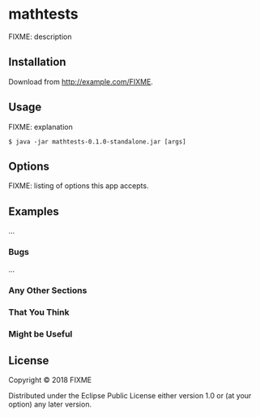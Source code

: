 # mathtests

FIXME: description

## Installation

Download from http://example.com/FIXME.

## Usage

FIXME: explanation

    $ java -jar mathtests-0.1.0-standalone.jar [args]

## Options

FIXME: listing of options this app accepts.

## Examples

...

### Bugs

...

### Any Other Sections
### That You Think
### Might be Useful

## License

Copyright © 2018 FIXME

Distributed under the Eclipse Public License either version 1.0 or (at
your option) any later version.
